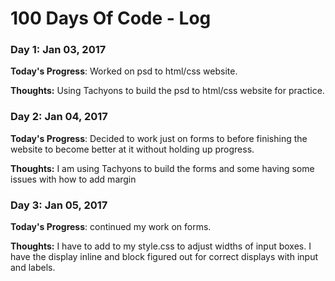 # 100 Days Of Code - Log

### Day 1: Jan 03, 2017 

**Today's Progress**: Worked on psd to html/css website.

**Thoughts:** Using Tachyons to build the psd to html/css website for practice. 

### Day 2: Jan 04, 2017 

**Today's Progress**: Decided to work just on forms to before finishing the website to become better at it without holding up progress.

**Thoughts:** I am using Tachyons to build the forms and some having some issues with how to add margin 

### Day 3: Jan 05, 2017 

**Today's Progress**: continued my work on forms.

**Thoughts:** I have to add to my style.css to adjust widths of input boxes. I have the display inline and block figured out for correct displays with input and labels.









